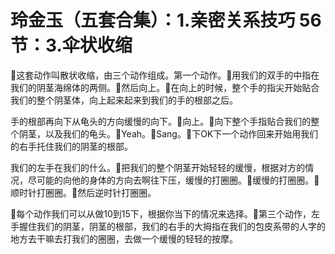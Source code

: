 # 玲金玉（五套合集）：1.亲密关系技巧 56节：3.伞状收缩

🎼这套动作叫散状收缩，由三个动作组成。第一个动作。🎼用我们的双手的中指在我们的阴茎海绵体的两侧。🎼然后向上。🎼在向上的时候，整个手的指尖开始贴合我们的整个阴茎体，向上起来起来到我们的手的根部之后。

手的根部再向下从龟头的方向缓慢的向下。🎼向上。🎼向下整个手指贴合我们的整个阴茎，以及我们的龟头。🎼Yeah。🎼Sang。🎼下OK下一个动作回来开始用我们的右手托住我们的阴茎的根部。

我们的左手在我们的什么。🎼把我们的整个阴茎开始轻轻的缓慢，根据对方的情况，尽可能的向他的身体的方向去啊往下压，缓慢的打圈圈。🎼缓慢的打圈圈。🎼顺时针打圈圈。🎼然后逆时针打圈圈。

🎼每个动作我们可以从做10到15下，根据你当下的情况来选择。🎼第三个动作，左手握住我们的阴茎，阴茎的根部，我们的右手的大拇指在我们的包皮系带的人字的地方去干嘛去打我们的圈圈，去做一个缓慢的轻轻的按摩。

